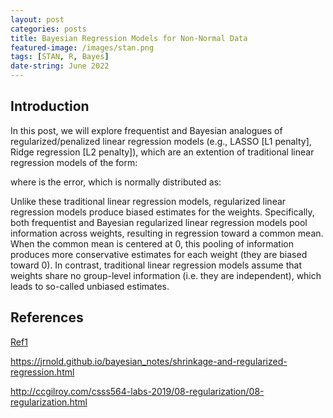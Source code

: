 ```yaml
---
layout: post
categories: posts
title: Bayesian Regression Models for Non-Normal Data
featured-image: /images/stan.png
tags: [STAN, R, Bayes]
date-string: June 2022
---
```



## Introduction
In this post, we will explore frequentist and Bayesian analogues of regularized/penalized linear regression models (e.g., LASSO [L1 penalty], Ridge regression [L2 penalty]), which are an extention of traditional linear regression models of the form:

 
where  is the error, which is normally distributed as:

 
Unlike these traditional linear regression models, regularized linear regression models produce biased estimates for the  weights. Specifically, both frequentist and Bayesian regularized linear regression models pool information across  weights, resulting in regression toward a common mean. When the common mean is centered at 0, this pooling of information produces more conservative estimates for each  weight (they are biased toward 0). In contrast, traditional linear regression models assume that  weights share no group-level information (i.e. they are independent), which leads to so-called unbiased estimates.




## References

[Ref1](http://haines-lab.com/post/2019-05-06-on-the-equivalency-between-the-lasso-ridge-regression-and-specific-bayesian-priors/on-the-equivalency-between-the-lasso-ridge-regression-and-specific-bayesian-priors/)

https://jrnold.github.io/bayesian_notes/shrinkage-and-regularized-regression.html

http://ccgilroy.com/csss564-labs-2019/08-regularization/08-regularization.html
